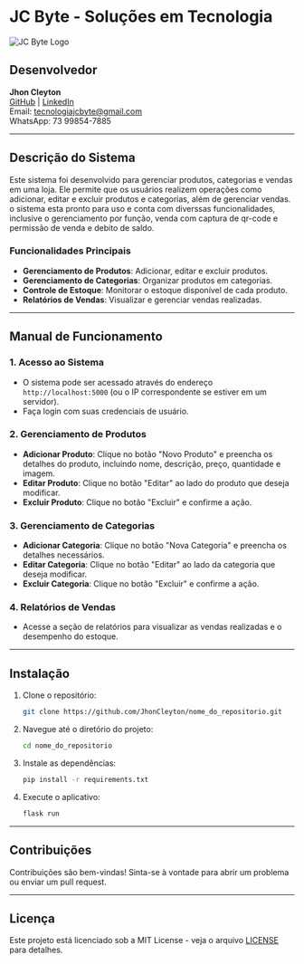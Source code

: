 # JC Byte - Soluções em Tecnologia

![JC Byte Logo](link_para_logo_da_empresa)  

## Desenvolvedor  
**Jhon Cleyton**  
[GitHub](https://github.com/JhonCleyton) | [LinkedIn](https://www.linkedin.com/in/jhon-freire)  
Email: [tecnologiajcbyte@gmail.com](mailto:tecnologiajcbyte@gmail.com)  
WhatsApp: 73 99854-7885

---

## Descrição do Sistema

Este sistema foi desenvolvido para gerenciar produtos, categorias e vendas em uma loja. Ele permite que os usuários realizem operações como adicionar, editar e excluir produtos e categorias, além de gerenciar vendas.
o sistema esta pronto para uso e conta com diverssas funcionalidades, inclusive o gerenciamento por função, venda com captura de qr-code e permissão de venda e debito de saldo.

### Funcionalidades Principais

- **Gerenciamento de Produtos**: Adicionar, editar e excluir produtos.
- **Gerenciamento de Categorias**: Organizar produtos em categorias.
- **Controle de Estoque**: Monitorar o estoque disponível de cada produto.
- **Relatórios de Vendas**: Visualizar e gerenciar vendas realizadas.

---

## Manual de Funcionamento

### 1. Acesso ao Sistema

- O sistema pode ser acessado através do endereço `http://localhost:5000` (ou o IP correspondente se estiver em um servidor).
- Faça login com suas credenciais de usuário.

### 2. Gerenciamento de Produtos

- **Adicionar Produto**: Clique no botão "Novo Produto" e preencha os detalhes do produto, incluindo nome, descrição, preço, quantidade e imagem.
- **Editar Produto**: Clique no botão "Editar" ao lado do produto que deseja modificar.
- **Excluir Produto**: Clique no botão "Excluir" e confirme a ação.

### 3. Gerenciamento de Categorias

- **Adicionar Categoria**: Clique no botão "Nova Categoria" e preencha os detalhes necessários.
- **Editar Categoria**: Clique no botão "Editar" ao lado da categoria que deseja modificar.
- **Excluir Categoria**: Clique no botão "Excluir" e confirme a ação.

### 4. Relatórios de Vendas

- Acesse a seção de relatórios para visualizar as vendas realizadas e o desempenho do estoque.

---

## Instalação

1. Clone o repositório:
   ```bash
   git clone https://github.com/JhonCleyton/nome_do_repositorio.git
   ```
2. Navegue até o diretório do projeto:
   ```bash
   cd nome_do_repositorio
   ```
3. Instale as dependências:
   ```bash
   pip install -r requirements.txt
   ```
4. Execute o aplicativo:
   ```bash
   flask run
   ```

---

## Contribuições

Contribuições são bem-vindas! Sinta-se à vontade para abrir um problema ou enviar um pull request.

---

## Licença

Este projeto está licenciado sob a MIT License - veja o arquivo [LICENSE](LICENSE) para detalhes.
